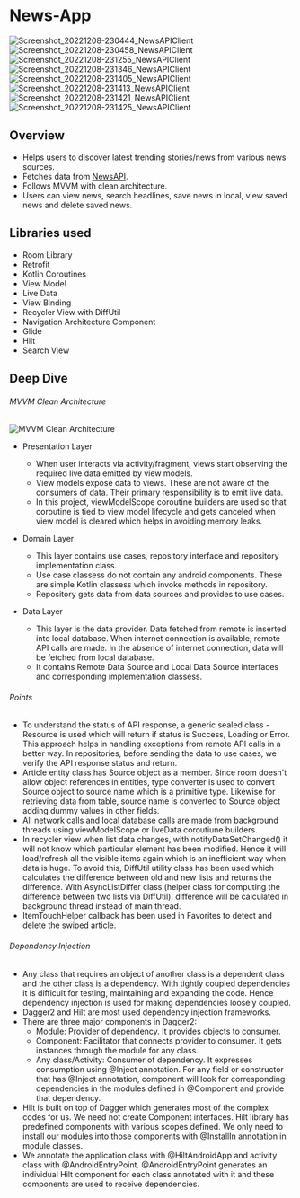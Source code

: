 # News-App
![Screenshot_20221208-230444_NewsAPIClient](https://user-images.githubusercontent.com/39825424/206529539-365d6046-e34e-4d7e-a667-0003b35b3950.jpg)
![Screenshot_20221208-230458_NewsAPIClient](https://user-images.githubusercontent.com/39825424/206529590-c0422f36-a414-4eae-a437-a1e2cbdeb2d8.jpg)
![Screenshot_20221208-231255_NewsAPIClient](https://user-images.githubusercontent.com/39825424/206529610-318bfacb-75d8-42c1-b8e0-d9e7f739ab1a.jpg)
![Screenshot_20221208-231346_NewsAPIClient](https://user-images.githubusercontent.com/39825424/206529637-b1e07b18-0bc3-404f-acd3-bdba01ea33a1.jpg)
![Screenshot_20221208-231405_NewsAPIClient](https://user-images.githubusercontent.com/39825424/206529686-4ba8514b-24ba-44cc-96c4-73eecb4f02cf.jpg)
![Screenshot_20221208-231413_NewsAPIClient](https://user-images.githubusercontent.com/39825424/206529722-105e715f-c17d-478d-9f85-adc6b9834dc5.jpg)
![Screenshot_20221208-231421_NewsAPIClient](https://user-images.githubusercontent.com/39825424/206529745-5abd2dcf-9736-4ae1-9bb0-c29319893d4b.jpg)
![Screenshot_20221208-231425_NewsAPIClient](https://user-images.githubusercontent.com/39825424/206529779-38750b87-1abe-48c1-bf23-7645736979ad.jpg)

## Overview
* Helps users to discover latest trending stories/news from various news sources. 
* Fetches data from [NewsAPI](https://newsapi.org/). 
* Follows MVVM with clean architecture.
* Users can view news, search headlines, save news in local, view saved news and delete saved news.

## Libraries used
* Room Library
* Retrofit
* Kotlin Coroutines
* View Model
* Live Data
* View Binding
* Recycler View with DiffUtil
* Navigation Architecture Component
* Glide
* Hilt
* Search View

## Deep Dive
###### MVVM Clean Architecture
![MVVM Clean Architecture](https://user-images.githubusercontent.com/39825424/206482851-5dac75fe-1bbc-4f4b-ac48-a6ee51614ee7.jpg)

* Presentation Layer
   * When user interacts via activity/fragment, views start observing the required live data emitted by view models.
   * View models expose data to views. These are not aware of the consumers of data. Their primary responsibility is to emit live data.
   * In this project, viewModelScope coroutine builders are used so that coroutine is tied to view model lifecycle and gets canceled when view model is cleared which helps in avoiding memory leaks.

* Domain Layer
  * This layer contains use cases, repository interface and repository implementation class.
  * Use case classess do not contain any android components. These are simple Kotlin classess which invoke methods in repository.
  * Repository gets data from data sources and provides to use cases.

* Data Layer
   * This layer is the data provider. Data fetched from remote is inserted into local database. When internet connection is available, remote API calls are made. In the absence of internet connection, data will be fetched from local database.
   * It contains Remote Data Source and Local Data Source interfaces and corresponding implementation classess.

###### Points
* To understand the status of API response, a generic sealed class - Resource is used which will return if status is Success, Loading or Error. This approach helps in handling exceptions from remote API calls in a better way. In repositories, before sending the data to use cases, we verify the API response status and return.
* Article entity class has Source object as a member. Since room doesn't allow object references in entities, type converter is used to convert Source object to source name which is a primitive type. Likewise for retrieving data from table, source name is converted to Source object adding dummy values in other fields.
* All network calls and local database calls are made from background threads using viewModelScope or liveData coroutiune builders.
* In recycler view when list data changes, with notifyDataSetChanged() it will not know which particular element has been modified. Hence it will load/refresh all the visible items again which is an inefficient way when data is huge. To avoid this, DiffUtil utility class has been used which calculates the difference between old and new lists and returns the difference. With AsyncListDiffer class (helper class for computing the difference between two lists via DiffUtil), difference will be calculated in background thread instead of main thread.
* ItemTouchHelper callback has been used in Favorites to detect and delete the swiped article.

###### Dependency Injection
* Any class that requires an object of another class is a dependent class and the other class is a dependency. With tightly coupled dependencies it is difficult for testing, maintaining and expanding the code. Hence dependency injection is used for making dependencies loosely coupled.
* Dagger2 and Hilt are most used dependency injection frameworks.
* There are three major components in Dagger2:
    * Module: Provider of dependency. It provides objects to consumer.
    * Component: Facilitator that connects provider to consumer. It gets instances through the module for any class. 
    * Any class/Activity: Consumer of dependency. It expresses consumption using @Inject annotation. For any field or constructor that has @Inject annotation, component will look for corresponding dependencies in the modules defined in @Component and provide that dependency.
* Hilt is built on top of Dagger which generates most of the complex codes for us. We need not create Component interfaces. Hilt library has predefined components with various scopes defined. We only need to install our modules into those components with @InstallIn annotation in module classes.
* We annotate the application class with @HiltAndroidApp and activity class with @AndroidEntryPoint. @AndroidEntryPoint generates an individual Hilt component for each class annotated with it and these components are used to receive dependencies.
